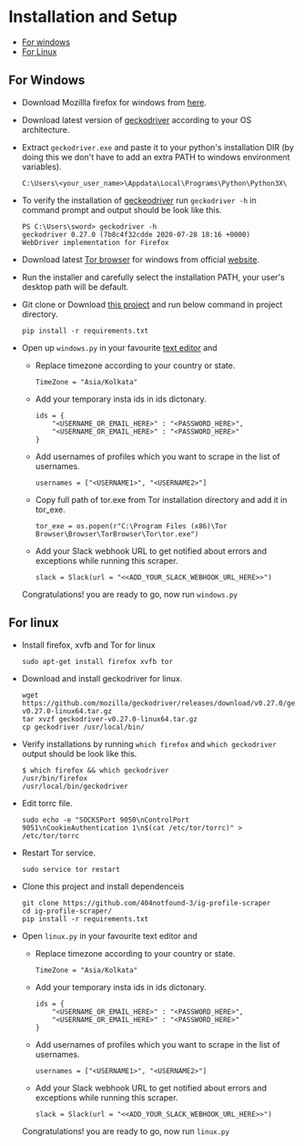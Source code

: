 # Installation and Setup
* [For windows](##For-Windows)
* [For Linux](##For-Linux)

## For Windows

* Download Mozillla firefox for windows from [here]().

* Download latest version of [geckodriver](https://github.com/mozilla/geckodriver/releases) according to your OS architecture.

* Extract `geckodriver.exe` and paste it to your python's installation DIR (by doing this we don't have to add an extra PATH to windows environment variables).
    ```
    C:\Users\<your_user_name>\Appdata\Local\Programs\Python\Python3X\
    ```

* To verify the installation of [geckeodriver](https://github.com/mozilla/geckodriver/releases) run `geckodriver -h` in command prompt and output should be look like this.
    ```
    PS C:\Users\sword> geckodriver -h
    geckodriver 0.27.0 (7b8c4f32cdde 2020-07-28 18:16 +0000)
    WebDriver implementation for Firefox
    ```

* Download latest [Tor browser](https://torproject.org/) for windows from official [website](https://torproject.org/).

* Run the installer and carefully select the installation PATH, your user's desktop path will be default.

* Git clone or Download [this project](https://github.com/404notfound-3/ig-profile-scraper) and run below command in project directory.
    ```
    pip install -r requirements.txt
    ```

* Open up `windows.py` in your favourite [text editor](https://github.com/404notfound-3/rpad) and
    * Replace timezone according to your country or state.
        ```
        TimeZone = "Asia/Kolkata"
        ```
    * Add your temporary insta ids in ids dictonary.
        ```
        ids = {
            "<USERNAME_OR_EMAIL_HERE>" : "<PASSWORD_HERE>",
            "<USERNAME_OR_EMAIL_HERE>" : "<PASSWORD_HERE>"
        }
        ```
    * Add usernames of profiles which you want to scrape in the list of usernames.
        ```
        usernames = ["<USERNAME1>", "<USERNAME2>"]
        ```
    * Copy full path of tor.exe from Tor installation directory and add it in tor_exe.
        ```
        tor_exe = os.popen(r"C:\Program Files (x86)\Tor Browser\Browser\TorBrowser\Tor\tor.exe")
        ```
    * Add your Slack webhook URL to get notified about errors and exceptions while running this scraper.
        ```
        slack = Slack(url = "<<ADD_YOUR_SLACK_WEBHOOK_URL_HERE>>")
        ```
    Congratulations! you are ready to go, now run `windows.py`

## For linux
* Install firefox, xvfb and Tor for linux
    ```
    sudo apt-get install firefox xvfb tor
    ```
<!-- * Verify installation
    ```
    which firefox
    ``` -->
* Download and install geckodriver for linux.
    ```
    wget https://github.com/mozilla/geckodriver/releases/download/v0.27.0/geckodriver-v0.27.0-linux64.tar.gz
    tar xvzf geckodriver-v0.27.0-linux64.tar.gz
    cp geckodriver /usr/local/bin/
    ```
* Verify installations by running `which firefox` and `which geckodriver` output should be look like this.
    ```
    $ which firefox && which geckodriver
    /usr/bin/firefox
    /usr/local/bin/geckodriver
    ```
* Edit torrc file.
    ```
    sudo echo -e "SOCKSPort 9050\nControlPort 9051\nCookieAuthentication 1\n$(cat /etc/tor/torrc)" > /etc/tor/torrc
    ```
* Restart Tor service.
    ```
    sudo service tor restart
    ```
* Clone this project and install dependenceis
    ```
    git clone https://github.com/404notfound-3/ig-profile-scraper
    cd ig-profile-scraper/
    pip install -r requirements.txt
    ```
* Open `linux.py` in your favourite text editor and

    * Replace timezone according to your country or state.
        ```
        TimeZone = "Asia/Kolkata"
        ```
    * Add your temporary insta ids in ids dictonary.
        ```
        ids = {
            "<USERNAME_OR_EMAIL_HERE>" : "<PASSWORD_HERE>",
            "<USERNAME_OR_EMAIL_HERE>" : "<PASSWORD_HERE>"
        }
        ```
    * Add usernames of profiles which you want to scrape in the list of usernames.
        ```
        usernames = ["<USERNAME1>", "<USERNAME2>"]
        ```

    * Add your Slack webhook URL to get notified about errors and exceptions while running this scraper.
        ```
        slack = Slack(url = "<<ADD_YOUR_SLACK_WEBHOOK_URL_HERE>>")
        ```
    Congratulations! you are ready to go, now run `linux.py`
